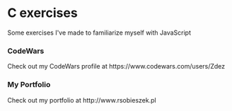 # C exercises
Some exercises I've made to familiarize myself with JavaScript

<h3>CodeWars</h3>
Check out my CodeWars profile at https://www.codewars.com/users/Zdez

<h3>My Portfolio</h3>
Check out my portfolio at http://www.rsobieszek.pl
